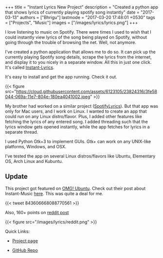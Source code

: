 +++
title = "Instant Lyrics New Project"
description = "Created a python app that shows lyrics of currently playing spotify song instantly"
date = "2017-03-13"
authors = ["Bhrigu"]
lastmode = "2017-03-20 17:48:01 +0530"
tags = ["Projects", "Music"]
images = ["/images/lyrics/lyrics.png"]
+++

I love listening to music on Spotify. There were times I used to wish that I could instantly view lyrics of the song being played on Spotify, without going through the trouble of browsing the net. Well, not anymore. 
<!--more-->


I've created a python application that allows me to do so. It can pick up the currently playing Spotify song details, scrape the lyrics from the internet, and display it to you nicely in a separate window. All this in just one click. It's called [Instant-Lyrics](http://bhrigu.me/Instant-Lyrics).


It's easy to install and get the app running. Check it out.

{{< figure src="https://cloud.githubusercontent.com/assets/6123105/23824316/3fe58044-069a-11e7-804e-180ea4041002.jpeg" >}}

My brother had worked on a similar project ([SpotifyLyrics](https://github.com/yask123/SpotifyLyrics)). But that app was only for Mac users, and I work on Linux. I wanted to create an app that could run on any Linux distro/flavor. Plus, I added other features like fetching the lyrics of any entered song. I added threading such that the lyrics window gets opened instantly, while the app fetches for lyrics in a separate thread.


I used Python Gtk+3 to implement GUIs. Gtk+ can work on any UNIX-like platforms, Windows, and OSX.


I've tested the app on several Linux distros/flavors like Ubuntu, Elementary OS, Arch Linux and Kubuntu.


## Update

This project got featured on [OMG! Ubuntu](http://www.omgubuntu.co.uk/). Check out their post about Instant-Music [here](http://www.omgubuntu.co.uk/2017/03/get-lyrics-spotify-track-ubuntu-desktop). This was quite a deal for me.


{{< tweet 843606668088770561 >}}



Also, 160+ points on [reddit post](https://www.reddit.com/r/Python/comments/60a9oe/shows_lyrics_of_currently_playing_spotify_song_or/)


{{< figure src="/images/lyrics/reddit.png" >}}


Quick Links:

* [Project page](http://bhrigu.me/Instant-Lyrics)

* [GitHub Repo](https://github.com/bhrigu123/Instant-Lyrics)
